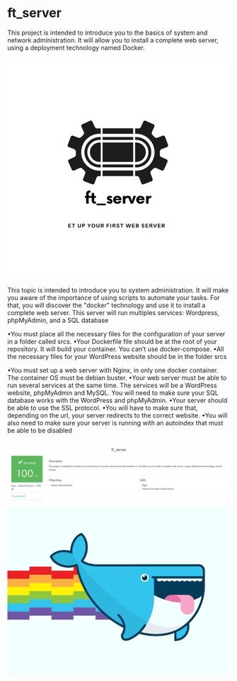 # ft_server
This project is intended to introduce you to the basics of system and network administration. It will allow you to install a complete web server, using a deployment technology named Docker. 

![Image alt](https://github.com/Sviridovamd/ft_server/blob/master/ft_server_logo.png)

This topic is intended to introduce you to system administration. It will make you aware
of the importance of using scripts to automate your tasks. For that, you will discover
the "docker" technology and use it to install a complete web server. This server will run
multiples services: Wordpress, phpMyAdmin, and a SQL database

•You must place all the necessary files for the configuration of your server in a folder
called srcs.
•Your Dockerfile file should be at the root of your repository. It will build your
container. You can’t use docker-compose.
•All the necessary files for your WordPress website should be in the folder srcs

•You must set up a web server with Nginx, in only one docker container. The
container OS must be debian buster.
•Your web server must be able to run several services at the same time. The services
will be a WordPress website, phpMyAdmin and MySQL. You will need to make
sure your SQL database works with the WordPress and phpMyAdmin.
•Your server should be able to use the SSL protocol.
•You will have to make sure that, depending on the url, your server redirects to the
correct website.
•You will also need to make sure your server is running with an autoindex that must
be able to be disabled


![Image alt](https://github.com/Sviridovamd/ft_server/blob/master/server.png)

![Alt Text](https://github.com/Sviridovamd/ft_server/blob/master/unnamed.gif)
